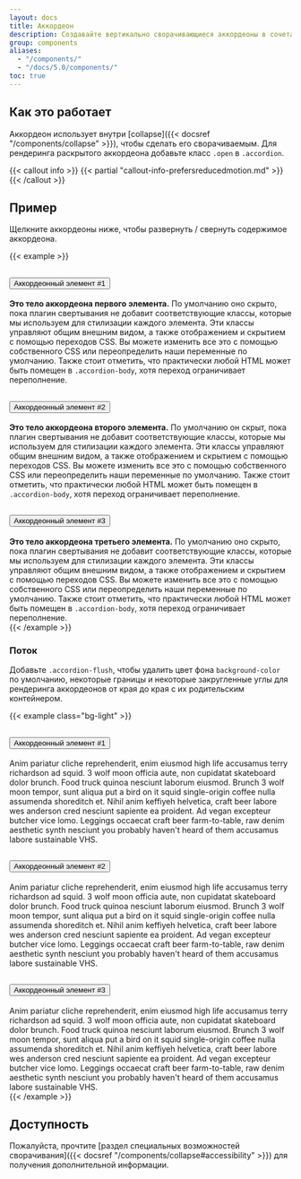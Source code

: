 ```yaml
---
layout: docs
title: Аккордеон
description: Создавайте вертикально сворачивающиеся аккордеоны в сочетании с нашим JavaScript плагином Collapse.
group: components
aliases:
  - "/components/"
  - "/docs/5.0/components/"
toc: true
---
```


## Как это работает

Аккордеон использует внутри [collapse]({{< docsref "/components/collapse" >}}), чтобы сделать его сворачиваемым. Для рендеринга раскрытого аккордеона добавьте класс `.open` в `.accordion`.

{{< callout info >}}
{{< partial "callout-info-prefersreducedmotion.md" >}}
{{< /callout >}}

## Пример

Щелкните аккордеоны ниже, чтобы развернуть / свернуть содержимое аккордеона.

{{< example >}}
<div class="accordion" id="accordionExample">
  <div class="accordion-item">
    <h2 class="accordion-header" id="headingOne">
      <button class="accordion-button" type="button" data-toggle="collapse" data-target="#collapseOne" aria-expanded="true" aria-controls="collapseOne">
        Аккордеонный элемент #1
      </button>
    </h2>
    <div id="collapseOne" class="accordion-collapse collapse show" aria-labelledby="headingOne" data-parent="#accordionExample">
      <div class="accordion-body">
        <strong>Это тело аккордеона первого элемента.</strong> По умолчанию оно скрыто, пока плагин свертывания не добавит соответствующие классы, которые мы используем для стилизации каждого элемента. Эти классы управляют общим внешним видом, а также отображением и скрытием с помощью переходов CSS. Вы можете изменить все это с помощью собственного CSS или переопределить наши переменные по умолчанию. Также стоит отметить, что практически любой HTML может быть помещен в <code>.accordion-body</code>, хотя переход ограничивает переполнение.
      </div>
    </div>
  </div>
  <div class="accordion-item">
    <h2 class="accordion-header" id="headingTwo">
      <button class="accordion-button collapsed" type="button" data-toggle="collapse" data-target="#collapseTwo" aria-expanded="false" aria-controls="collapseTwo">
        Аккордеонный элемент #2
      </button>
    </h2>
    <div id="collapseTwo" class="accordion-collapse collapse" aria-labelledby="headingTwo" data-parent="#accordionExample">
      <div class="accordion-body">
        <strong>Это тело аккордеона второго элемента.</strong> По умолчанию он скрыт, пока плагин свертывания не добавит соответствующие классы, которые мы используем для стилизации каждого элемента. Эти классы управляют общим внешним видом, а также отображением и скрытием с помощью переходов CSS. Вы можете изменить все это с помощью собственного CSS или переопределить наши переменные по умолчанию. Также стоит отметить, что практически любой HTML может быть помещен в <code>.accordion-body</code>, хотя переход ограничивает переполнение.
      </div>
    </div>
  </div>
  <div class="accordion-item">
    <h2 class="accordion-header" id="headingThree">
      <button class="accordion-button collapsed" type="button" data-toggle="collapse" data-target="#collapseThree" aria-expanded="false" aria-controls="collapseThree">
        Аккордеонный элемент #3
      </button>
    </h2>
    <div id="collapseThree" class="accordion-collapse collapse" aria-labelledby="headingThree" data-parent="#accordionExample">
      <div class="accordion-body">
        <strong>Это тело аккордеона третьего элемента.</strong> По умолчанию оно скрыто, пока плагин свертывания не добавит соответствующие классы, которые мы используем для стилизации каждого элемента. Эти классы управляют общим внешним видом, а также отображением и скрытием с помощью переходов CSS. Вы можете изменить все это с помощью собственного CSS или переопределить наши переменные по умолчанию. Также стоит отметить, что практически любой HTML может быть помещен в <code>.accordion-body</code>, хотя переход ограничивает переполнение.
      </div>
    </div>
  </div>
</div>
{{< /example >}}

### Поток

Добавьте `.accordion-flush`, чтобы удалить цвет фона `background-color` по умолчанию, некоторые границы и некоторые закругленные углы для рендеринга аккордеонов от края до края с их родительским контейнером.

{{< example class="bg-light" >}}
<div class="accordion accordion-flush" id="accordionFlushExample">
  <div class="accordion-item">
    <h2 class="accordion-header" id="flush-headingOne">
      <button class="accordion-button collapsed" type="button" data-toggle="collapse" data-target="#flush-collapseOne" aria-expanded="false" aria-controls="flush-collapseOne">
        Аккордеонный элемент #1
      </button>
    </h2>
    <div id="flush-collapseOne" class="accordion-collapse collapse" aria-labelledby="flush-headingOne" data-parent="#accordionFlushExample">
      <div class="accordion-body">Anim pariatur cliche reprehenderit, enim eiusmod high life accusamus terry richardson ad squid. 3 wolf moon officia aute, non cupidatat skateboard dolor brunch. Food truck quinoa nesciunt laborum eiusmod. Brunch 3 wolf moon tempor, sunt aliqua put a bird on it squid single-origin coffee nulla assumenda shoreditch et. Nihil anim keffiyeh helvetica, craft beer labore wes anderson cred nesciunt sapiente ea proident. Ad vegan excepteur butcher vice lomo. Leggings occaecat craft beer farm-to-table, raw denim aesthetic synth nesciunt you probably haven't heard of them accusamus labore sustainable VHS.</div>
    </div>
  </div>
  <div class="accordion-item">
    <h2 class="accordion-header" id="flush-headingTwo">
      <button class="accordion-button collapsed" type="button" data-toggle="collapse" data-target="#flush-collapseTwo" aria-expanded="false" aria-controls="flush-collapseTwo">
        Аккордеонный элемент #2
      </button>
    </h2>
    <div id="flush-collapseTwo" class="accordion-collapse collapse" aria-labelledby="flush-headingTwo" data-parent="#accordionFlushExample">
      <div class="accordion-body">Anim pariatur cliche reprehenderit, enim eiusmod high life accusamus terry richardson ad squid. 3 wolf moon officia aute, non cupidatat skateboard dolor brunch. Food truck quinoa nesciunt laborum eiusmod. Brunch 3 wolf moon tempor, sunt aliqua put a bird on it squid single-origin coffee nulla assumenda shoreditch et. Nihil anim keffiyeh helvetica, craft beer labore wes anderson cred nesciunt sapiente ea proident. Ad vegan excepteur butcher vice lomo. Leggings occaecat craft beer farm-to-table, raw denim aesthetic synth nesciunt you probably haven't heard of them accusamus labore sustainable VHS.</div>
    </div>
  </div>
  <div class="accordion-item">
    <h2 class="accordion-header" id="flush-headingThree">
      <button class="accordion-button collapsed" type="button" data-toggle="collapse" data-target="#flush-collapseThree" aria-expanded="false" aria-controls="flush-collapseThree">
        Аккордеонный элемент #3
      </button>
    </h2>
    <div id="flush-collapseThree" class="accordion-collapse collapse" aria-labelledby="flush-headingThree" data-parent="#accordionFlushExample">
      <div class="accordion-body">Anim pariatur cliche reprehenderit, enim eiusmod high life accusamus terry richardson ad squid. 3 wolf moon officia aute, non cupidatat skateboard dolor brunch. Food truck quinoa nesciunt laborum eiusmod. Brunch 3 wolf moon tempor, sunt aliqua put a bird on it squid single-origin coffee nulla assumenda shoreditch et. Nihil anim keffiyeh helvetica, craft beer labore wes anderson cred nesciunt sapiente ea proident. Ad vegan excepteur butcher vice lomo. Leggings occaecat craft beer farm-to-table, raw denim aesthetic synth nesciunt you probably haven't heard of them accusamus labore sustainable VHS.</div>
    </div>
  </div>
</div>
{{< /example >}}

## Доступность

Пожалуйста, прочтите [раздел специальных возможностей сворачивания]({{< docsref "/components/collapse#accessibility" >}}) для получения дополнительной информации.
